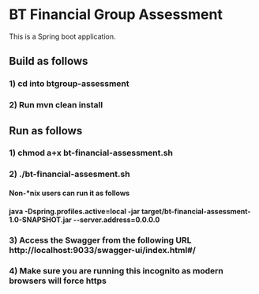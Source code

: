 # BT Financial Group Assessment

This is a Spring boot application.

## Build as follows
### 1) cd into btgroup-assessment
### 2) Run mvn clean install

##
## Run as follows

### 1) chmod a+x bt-financial-assessment.sh
### 2) ./bt-financial-assesment.sh
####		Non-*nix users can run it as follows
#### 	java -Dspring.profiles.active=local -jar target/bt-financial-assessment-1.0-SNAPSHOT.jar --server.address=0.0.0.0
### 3) Access the Swagger from the following URL http://localhost:9033/swagger-ui/index.html#/
### 4) Make sure you are running this incognito as modern browsers will force https
